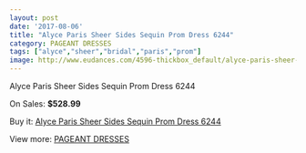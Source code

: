 ```yaml
---
layout: post
date: '2017-08-06'
title: "Alyce Paris Sheer Sides Sequin Prom Dress 6244"
category: PAGEANT DRESSES
tags: ["alyce","sheer","bridal","paris","prom"]
image: http://www.eudances.com/4596-thickbox_default/alyce-paris-sheer-sides-sequin-prom-dress-6244.jpg
---
```

Alyce Paris Sheer Sides Sequin Prom Dress 6244

On Sales: **$528.99**
<a href="https://www.eudances.com/en/pageant-dresses/1542-alyce-paris-sheer-sides-sequin-prom-dress-6244.html"><amp-img layout="responsive" width="600" height="600" src="//www.eudances.com/4596-thickbox_default/alyce-paris-sheer-sides-sequin-prom-dress-6244.jpg" alt="Alyce Paris Sheer Sides Sequin Prom Dress 6244 0" /></a>
<a href="https://www.eudances.com/en/pageant-dresses/1542-alyce-paris-sheer-sides-sequin-prom-dress-6244.html"><amp-img layout="responsive" width="600" height="600" src="//www.eudances.com/4597-thickbox_default/alyce-paris-sheer-sides-sequin-prom-dress-6244.jpg" alt="Alyce Paris Sheer Sides Sequin Prom Dress 6244 1" /></a>

Buy it: [Alyce Paris Sheer Sides Sequin Prom Dress 6244](https://www.eudances.com/en/pageant-dresses/1542-alyce-paris-sheer-sides-sequin-prom-dress-6244.html "Alyce Paris Sheer Sides Sequin Prom Dress 6244")

View more: [PAGEANT DRESSES](https://www.eudances.com/en/16-pageant-dresses "PAGEANT DRESSES")